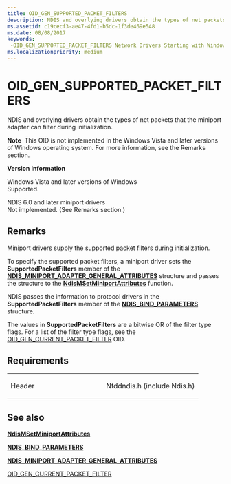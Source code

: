 ```yaml
---
title: OID_GEN_SUPPORTED_PACKET_FILTERS
description: NDIS and overlying drivers obtain the types of net packets that the miniport adapter can filter during initialization.
ms.assetid: c19cecf3-ae47-4fd1-b5dc-1f3de469e548
ms.date: 08/08/2017
keywords: 
 -OID_GEN_SUPPORTED_PACKET_FILTERS Network Drivers Starting with Windows Vista
ms.localizationpriority: medium
---
```


# OID\_GEN\_SUPPORTED\_PACKET\_FILTERS


NDIS and overlying drivers obtain the types of net packets that the miniport adapter can filter during initialization.

**Note**  This OID is not implemented in the Windows Vista and later versions of Windows operating system. For more information, see the Remarks section.

 

**Version Information**

<a href="" id="windows-vista-and-later-versions-of-windows"></a>Windows Vista and later versions of Windows  
Supported.

<a href="" id="ndis-6-0-and-later-miniport-drivers"></a>NDIS 6.0 and later miniport drivers  
Not implemented. (See Remarks section.)

Remarks
-------

Miniport drivers supply the supported packet filters during initialization.

To specify the supported packet filters, a miniport driver sets the **SupportedPacketFilters** member of the [**NDIS\_MINIPORT\_ADAPTER\_GENERAL\_ATTRIBUTES**](https://docs.microsoft.com/windows-hardware/drivers/ddi/ndis/ns-ndis-_ndis_miniport_adapter_general_attributes) structure and passes the structure to the [**NdisMSetMiniportAttributes**](https://docs.microsoft.com/windows-hardware/drivers/ddi/ndis/nf-ndis-ndismsetminiportattributes) function.

NDIS passes the information to protocol drivers in the **SupportedPacketFilters** member of the [**NDIS\_BIND\_PARAMETERS**](https://docs.microsoft.com/windows-hardware/drivers/ddi/ndis/ns-ndis-_ndis_bind_parameters) structure.

The values in **SupportedPacketFilters** are a bitwise OR of the filter type flags. For a list of the filter type flags, see the [OID\_GEN\_CURRENT\_PACKET\_FILTER](oid-gen-current-packet-filter.md) OID.

Requirements
------------

<table>
<colgroup>
<col width="50%" />
<col width="50%" />
</colgroup>
<tbody>
<tr class="odd">
<td><p>Header</p></td>
<td>Ntddndis.h (include Ndis.h)</td>
</tr>
</tbody>
</table>

## See also


[**NdisMSetMiniportAttributes**](https://docs.microsoft.com/windows-hardware/drivers/ddi/ndis/nf-ndis-ndismsetminiportattributes)

[**NDIS\_BIND\_PARAMETERS**](https://docs.microsoft.com/windows-hardware/drivers/ddi/ndis/ns-ndis-_ndis_bind_parameters)

[**NDIS\_MINIPORT\_ADAPTER\_GENERAL\_ATTRIBUTES**](https://docs.microsoft.com/windows-hardware/drivers/ddi/ndis/ns-ndis-_ndis_miniport_adapter_general_attributes)

[OID\_GEN\_CURRENT\_PACKET\_FILTER](oid-gen-current-packet-filter.md)

 

 





